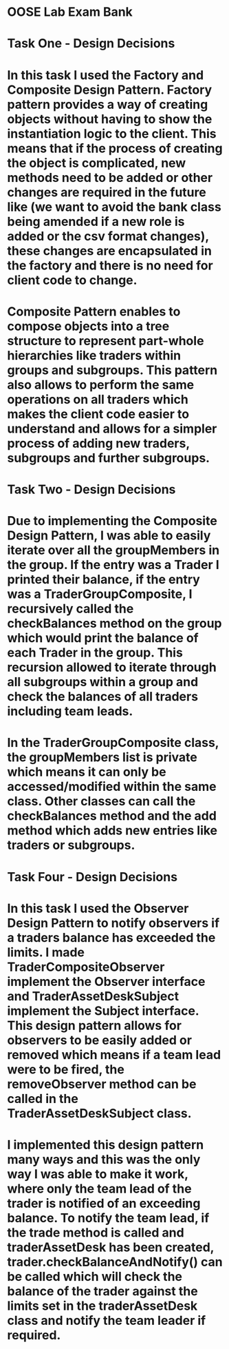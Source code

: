 # OOSE Lab Exam Bank

# Task One - Design Decisions

# In this task I used the Factory and Composite Design Pattern. Factory pattern provides a way of creating objects without having to show the instantiation logic to the client. This means that if the process of creating the object is complicated, new methods need to be added or other changes are required in the future like (we want to avoid the bank class being amended if a new role is added or the csv format changes), these changes are encapsulated in the factory and there is no need for client code to change. 

# Composite Pattern enables to compose objects into a tree structure to represent part-whole hierarchies like traders within groups and subgroups. This pattern also allows to perform the same operations on all traders which makes the client code easier to understand and allows for a simpler process of adding new traders, subgroups and further subgroups. 

# Task Two - Design Decisions

# Due to implementing the Composite Design Pattern, I was able to easily iterate over all the groupMembers in the group. If the entry was a Trader I printed their balance, if the entry was a TraderGroupComposite, I recursively called the checkBalances method on the group which would print the balance of each Trader in the group. This recursion allowed to iterate through all subgroups within a group and check the balances of all traders including team leads.
# In the TraderGroupComposite class, the groupMembers list is private which means it can only be accessed/modified within the same class. Other classes can call the checkBalances method and the add method which adds new entries like traders or subgroups.

# Task Four - Design Decisions

# In this task I used the Observer Design Pattern to notify observers if a traders balance has exceeded the limits. I made TraderCompositeObserver implement the Observer interface and TraderAssetDeskSubject implement the Subject interface. This design pattern allows for observers to be easily added or removed which means if a team lead were to be fired, the removeObserver method can be called in the TraderAssetDeskSubject class. 
# I implemented this design pattern many ways and this was the only way I was able to make it work, where only the team lead of the trader is notified of an exceeding balance. To notify the team lead, if the trade method is called and traderAssetDesk has been created, trader.checkBalanceAndNotify() can be called which will check the balance of the trader against the limits set in the traderAssetDesk class and notify the team leader if required.